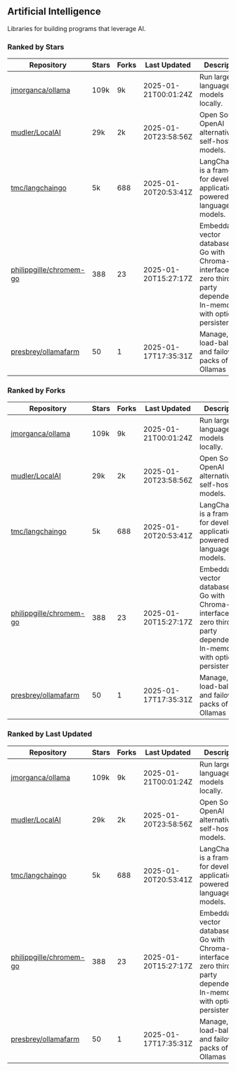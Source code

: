 ## Artificial Intelligence

Libraries for building programs that leverage AI.

### Ranked by Stars

| Repository | Stars | Forks | Last Updated | Description | 
|------------|-------|-------|--------------|-------------|
| [jmorganca/ollama](https://github.com/jmorganca/ollama) | 109k | 9k | 2025-01-21T00:01:24Z |  Run large language models locally. |
| [mudler/LocalAI](https://github.com/mudler/LocalAI) | 29k | 2k | 2025-01-20T23:58:56Z |  Open Source OpenAI alternative, self-host AI models. |
| [tmc/langchaingo](https://github.com/tmc/langchaingo) | 5k | 688 | 2025-01-20T20:53:41Z |  LangChainGo is a framework for developing applications powered by language models. |
| [philippgille/chromem-go](https://github.com/philippgille/chromem-go) | 388 | 23 | 2025-01-20T15:27:17Z |  Embeddable vector database for Go with Chroma-like interface and zero third-party dependencies. In-memory with optional persistence. |
| [presbrey/ollamafarm](https://github.com/presbrey/ollamafarm) | 50 | 1 | 2025-01-17T17:35:31Z |  Manage, load-balance, and failover packs of Ollamas |

### Ranked by Forks

| Repository | Stars | Forks | Last Updated | Description | 
|------------|-------|-------|--------------|-------------|
| [jmorganca/ollama](https://github.com/jmorganca/ollama) | 109k | 9k | 2025-01-21T00:01:24Z |  Run large language models locally. |
| [mudler/LocalAI](https://github.com/mudler/LocalAI) | 29k | 2k | 2025-01-20T23:58:56Z |  Open Source OpenAI alternative, self-host AI models. |
| [tmc/langchaingo](https://github.com/tmc/langchaingo) | 5k | 688 | 2025-01-20T20:53:41Z |  LangChainGo is a framework for developing applications powered by language models. |
| [philippgille/chromem-go](https://github.com/philippgille/chromem-go) | 388 | 23 | 2025-01-20T15:27:17Z |  Embeddable vector database for Go with Chroma-like interface and zero third-party dependencies. In-memory with optional persistence. |
| [presbrey/ollamafarm](https://github.com/presbrey/ollamafarm) | 50 | 1 | 2025-01-17T17:35:31Z |  Manage, load-balance, and failover packs of Ollamas |

### Ranked by Last Updated

| Repository | Stars | Forks | Last Updated | Description | 
|------------|-------|-------|--------------|-------------|
| [jmorganca/ollama](https://github.com/jmorganca/ollama) | 109k | 9k | 2025-01-21T00:01:24Z |  Run large language models locally. |
| [mudler/LocalAI](https://github.com/mudler/LocalAI) | 29k | 2k | 2025-01-20T23:58:56Z |  Open Source OpenAI alternative, self-host AI models. |
| [tmc/langchaingo](https://github.com/tmc/langchaingo) | 5k | 688 | 2025-01-20T20:53:41Z |  LangChainGo is a framework for developing applications powered by language models. |
| [philippgille/chromem-go](https://github.com/philippgille/chromem-go) | 388 | 23 | 2025-01-20T15:27:17Z |  Embeddable vector database for Go with Chroma-like interface and zero third-party dependencies. In-memory with optional persistence. |
| [presbrey/ollamafarm](https://github.com/presbrey/ollamafarm) | 50 | 1 | 2025-01-17T17:35:31Z |  Manage, load-balance, and failover packs of Ollamas |

